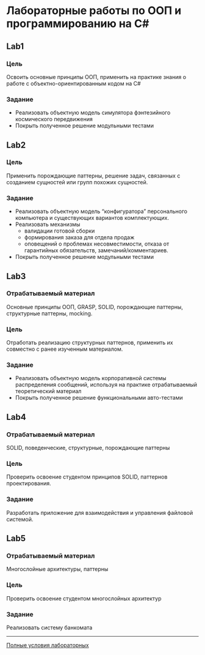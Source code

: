 # Лабораторные работы по ООП и программированию на C#

## Lab1

### Цель

Освоить основные принципы ООП, применить на практике знания о работе с объектно-ориентированным кодом на C#

### Задание

- Реализовать объектную модель симулятора фэнтезийного космического передвижения
- Покрыть полученное решение модульными тестами

## Lab2

### Цель

Применить порождающие паттерны, решение задач, связанных с созданием сущностей или групп похожих сущностей.

### Задание

- Реализовать объектную модель “конфигуратора” персонального компьютера и существующих вариантов комплектующих.
- Реализовать механизмы
    - валидации готовой сборки
    - формирования заказа для отдела продаж
    - оповещений о проблемах несовместимости, отказа от гарантийных обязательств, замечаний/комментариев.
- Покрыть полученное решение модульными тестами

## Lab3

### Отрабатываемый материал

Основные принципы ООП, GRASP, SOLID, порождающие паттерны, структурные паттерны, mocking.

### Цель

Отработать реализацию структурных паттернов, применить их совместно с ранее изученным материалом.

### Задание

- Реализовать объектную модель корпоративной системы распределения сообщений, используя на практике отрабатываемый теоретический материал
- Покрыть полученное решение функциональными авто-тестами

## Lab4

### Отрабатываемый материал

SOLID, поведенческие, структурные, порождающие паттерны 

### Цель

Проверить освоение студентом принципов SOLID, паттернов проектирования.

### Задание

Разработать приложение для взаимодействия и управления файловой системой.

## Lab5

### Отрабатываемый материал

Многослойные архитектуры, паттерны

### Цель

Проверить освоение студентом многослойных архитектур

### Задание

Реализовать систему банкомата

---

[Полные условия лабораторных](https://ronimizy.notion.site/Labs-ebf31349fa0a4c0d9328b198cfebed4e)
